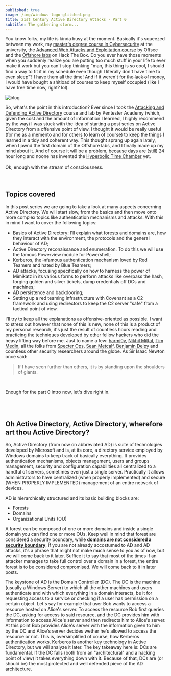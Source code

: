 ```yaml
---
published: true
image: /img/windows-logo-glitched.png
title: 21st Century Active Directory Attacks - Part 0
subtitle: The gathering storm...
---
```

  
  
You know folks, my life is kinda busy at the moment. Basically it's squeezed between my work, my [master's degree course in Cybersecurity](https://cybersecurity.uniroma1.it/) at the university, the [Advanced Web Attacks and Exploitation course](https://www.offensive-security.com/information-security-training/advanced-web-attack-and-exploitation/) by Offsec and the [Offshore labs](https://www.mrb3n.com/?p=551) on Hack The Box. Do you ever have those moments when you suddenly realize you are putting too much stuff in your life to ever make it work but you can't stop thinking "man, this thing is so cool, I should find a way to fit it in my schedule even though I literally don't have time to even sleep"? I have them all the time! And if it weren't for ~~the lack of~~ money, I would have bought a shitload of courses to keep myself occupied (like I have free time now, right? lol).  
  
  
![blog]({{site.baseurl}}/img/blog.JPG)
  
  
So, what's the point in this introduction? Ever since I took the [Attacking and Defending Active Directory](https://www.pentesteracademy.com/activedirectorylab) course and lab by Pentester Academy (which, given the cost and the amount of information I learned, I highly recommend by the way) I was stuck with the idea of starting a post series on Active Directory from a offensive point of view. I thought it would be really useful (for me as a memento and for others to learn of course) to keep the things I learned in a tidy and coherent way. This thought sprang up again lately, when I pwnd the first domain of the Offshore labs, and I finally made up my mind about it. And of course it will be a problem, because days are (still) 24 hour long and noone has invented the [Hyperbolic Time Chamber](https://dragonball.fandom.com/wiki/Hyperbolic_Time_Chamber) yet.
<br>
<br>
Ok, enough with the stream of consciousness.  
<br>
<br>

## Topics covered

In this post series we are going to take a look at many aspects concerning Active Directory. We will start slow, from the basics and then move onto more complex topics like authentication mechanisms and attacks. With this in mind I want to cover the following topics:
- Basics of Active Directory: I'll explain what forests and domains are, how they interact with the environment, the protocols and the general behaviour of AD; 
- Active Directory reconaissance and enumeration. To do this we will use the famous Powerview module for Powershell;
- Kerberos, the ~~in~~famous authentication mechanism loved by Red Teamers and hated by Blue Teamers;
- AD attacks, focusing specifically on how to harness the power of Mimikatz in its various forms to perform attacks like overpass the hash, forging golden and silver tickets, dump credentials off DCs and machines;
- AD persistence and backdooring;
- Setting up a red teaming infrastructure with Covenant as a C2 framework and using redirectors to keep the C2 server "safe" from a tactical point of view.  
  
  
I'll try to keep all the explanations as offensive-oriented as possible. I want to stress out however that none of this is new, none of this is a product of my personal research, it's just the result of countless hours reading and practicing the techniques developed by other fellow hackers who did the heavy lifting way before me. Just to name a few: [harmj0y](https://www.harmj0y.net/blog/about/), [Nikhil Mittal](http://www.labofapenetrationtester.com/p/about-me.html), [Tim Medin](https://twitter.com/timmedin), all the folks from [Specter Ops](https://specterops.io/), [Sean Metcalf](https://adsecurity.org/?page_id=8), [Benjamin Delpy](https://twitter.com/gentilkiwi) and countless other security researchers around the globe. As Sir Isaac Newton once said:

> If I have seen further than others, it is by standing upon the shoulders of giants.
  
<br>

Enough for the part 0 intro now, let's dive right in.
<br>
<br>
<br>
<br>

## Oh Active Directory, Active Directory, wherefore art thou Active Directory?

So, Active Directory (from now on abbreviated AD) is suite of technologies developed by Microsoft and is, at its core, a directory service employed by Windows domains to keep track of basically everything. It provides authentication mechanisms, objects management, users and groups management, security and configuration capabilities all centralized to a handful of servers, sometimes even just a single server. Practically it allows administrators to have centralized (when properly implemented) and secure (WHEN PROPERLY IMPLEMENTED) management of an entire network of devices.  
  
AD is hierarchically structured and its basic building blocks are:
 - Forests
 - Domains
 - Organizational Units (OU)  
   
A forest can be composed of one or more domains and inside a single domain you can find one or more OUs. Keep well in mind that forest are considered a security boundary, while __<u>domains are not considered a security boundary</u>__. If you are not already accostumed to AD and AD attacks, it's a phrase that might not make much sense to you as of now, but we will come back to it later. Suffice it to say that most of the times if an attacker manages to take full control over a domain in a forest, the entire forest is to be considered compromised. We will come back to it in later posts.

The keystone of AD is the Domain Controller (DC). The DC is the machine (usually a Windows Server) to which all the other machines and users authenticate and with which everything in a domain interacts, be it for requesting access to a service or checking if a user has permission on a certain object. Let's say for example that user Bob wants to access a resource hosted on Alice's server. To access the resource Bob first queries the DC, asking for access to said resource, and the DC provides him with information to access Alice's server and then redirects him to Alice's server. At this point Bob provides Alice's server with the information given to him by the DC and Alice's server decides wether he's allowed to access the resource or not. This is, oversimplified of course, how Kerberos authentication works. Kerberos is another key technology in Active Directory, but we will analyze it later. The key takeaway here is: DCs are fundamental. If the DC falls (both from an "architectural" and a hacking point of view) it takes everything down with it. Because of that, DCs are (or should be) the most protected and well defended piece of the AD architecture. 
